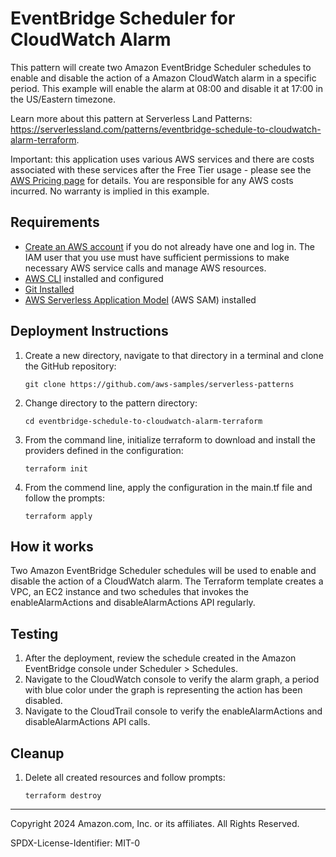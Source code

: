 # EventBridge Scheduler for CloudWatch Alarm

This pattern will create two Amazon EventBridge Scheduler schedules to enable and disable the action of a Amazon CloudWatch alarm in a specific period. This example will enable the alarm at 08:00 and disable it at 17:00 in the US/Eastern timezone.

Learn more about this pattern at Serverless Land Patterns: https://serverlessland.com/patterns/eventbridge-schedule-to-cloudwatch-alarm-terraform.

Important: this application uses various AWS services and there are costs associated with these services after the Free Tier usage - please see the [AWS Pricing page](https://aws.amazon.com/pricing/) for details. You are responsible for any AWS costs incurred. No warranty is implied in this example.

## Requirements

* [Create an AWS account](https://portal.aws.amazon.com/gp/aws/developer/registration/index.html) if you do not already have one and log in. The IAM user that you use must have sufficient permissions to make necessary AWS service calls and manage AWS resources.
* [AWS CLI](https://docs.aws.amazon.com/cli/latest/userguide/install-cliv2.html) installed and configured
* [Git Installed](https://git-scm.com/book/en/v2/Getting-Started-Installing-Git)
* [AWS Serverless Application Model](https://docs.aws.amazon.com/serverless-application-model/latest/developerguide/serverless-sam-cli-install.html) (AWS SAM) installed

## Deployment Instructions

1. Create a new directory, navigate to that directory in a terminal and clone the GitHub repository:
    ``` 
    git clone https://github.com/aws-samples/serverless-patterns
    ```
1. Change directory to the pattern directory:
    ```
    cd eventbridge-schedule-to-cloudwatch-alarm-terraform
    ```
1. From the command line, initialize terraform to download and install the providers defined in the configuration: 
    ```
    terraform init
    ```
1. From the commend line, apply the configuration in the main.tf file and follow the prompts: 
    ```
    terraform apply
    ```


## How it works

Two Amazon EventBridge Scheduler schedules will be used to enable and disable the action of a CloudWatch alarm. The Terraform template creates a VPC, an EC2 instance and two schedules that invokes the enableAlarmActions and disableAlarmActions API regularly.

## Testing

1. After the deployment, review the schedule created in the Amazon EventBridge console under Scheduler > Schedules. 
2. Navigate to the CloudWatch console to verify the alarm graph, a period with blue color under the graph is representing the action has been disabled.
3. Navigate to the CloudTrail console to verify the enableAlarmActions and disableAlarmActions API calls.

## Cleanup
 
1. Delete all created resources and follow prompts:
    ```
    terraform destroy
    ```

----
Copyright 2024 Amazon.com, Inc. or its affiliates. All Rights Reserved.

SPDX-License-Identifier: MIT-0